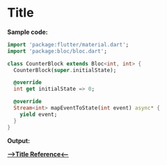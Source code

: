 # Title

__Sample code:__

```dart
import 'package:flutter/material.dart';
import 'package:bloc/bloc.dart';

class CounterBlock extends Bloc<int, int> {
  CounterBlock(super.initialState);

  @override
  int get initialState => 0;

  @override
  Stream<int> mapEventToState(int event) async* {
    yield event;
  }
}

```

__Output:__


[__-->Title Reference<--__]()
